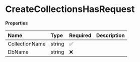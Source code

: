 # CreateCollectionsHasRequest

**Properties**

| Name           | Type   | Required | Description |
| :------------- | :----- | :------- | :---------- |
| CollectionName | string | ✅       |             |
| DbName         | string | ❌       |             |

<!-- This file was generated by liblab | https://liblab.com/ -->
